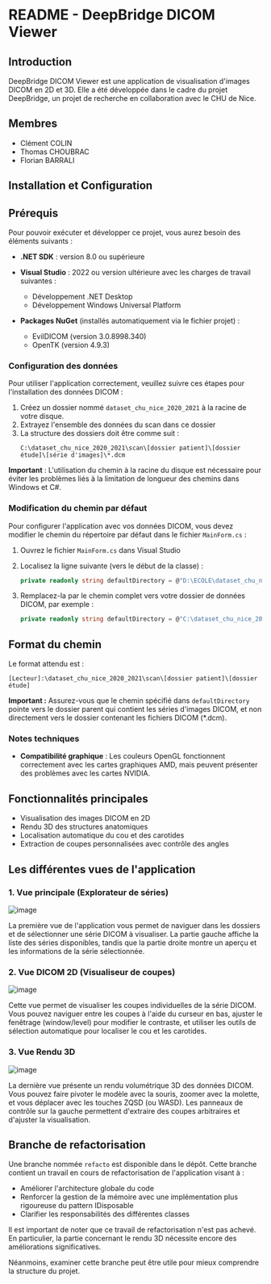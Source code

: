 # README - DeepBridge DICOM Viewer

## Introduction

DeepBridge DICOM Viewer est une application de visualisation d'images DICOM en 2D et 3D. Elle a été développée dans le cadre du projet DeepBridge, un projet de recherche en collaboration avec le CHU de Nice.

## Membres

- Clément COLIN
- Thomas CHOUBRAC
- Florian BARRALI

## Installation et Configuration

## Prérequis

Pour pouvoir exécuter et développer ce projet, vous aurez besoin des éléments suivants :

- **.NET SDK** : version 8.0 ou supérieure
- **Visual Studio** : 2022 ou version ultérieure avec les charges de travail suivantes :
  - Développement .NET Desktop
  - Développement Windows Universal Platform
  
- **Packages NuGet** (installés automatiquement via le fichier projet) :
  - EvilDICOM (version 3.0.8998.340)
  - OpenTK (version 4.9.3)

### Configuration des données

Pour utiliser l'application correctement, veuillez suivre ces étapes pour l'installation des données DICOM :

1. Créez un dossier nommé `dataset_chu_nice_2020_2021` à la racine de votre disque.
2. Extrayez l'ensemble des données du scan dans ce dossier
3. La structure des dossiers doit être comme suit :
   ```
   C:\dataset_chu_nice_2020_2021\scan\[dossier patient]\[dossier étude]\[série d'images]\*.dcm
   ```

**Important** : L'utilisation du chemin à la racine du disque est nécessaire pour éviter les problèmes liés à la limitation de longueur des chemins dans Windows et C#.

### Modification du chemin par défaut

Pour configurer l'application avec vos données DICOM, vous devez modifier le chemin du répertoire par défaut dans le fichier `MainForm.cs` :

1. Ouvrez le fichier `MainForm.cs` dans Visual Studio
2. Localisez la ligne suivante (vers le début de la classe) :
   ```csharp
   private readonly string defaultDirectory = @"D:\ECOLE\dataset_chu_nice_2020_2021\scan\SF103E8_10.241.3.232_20210118173900817_CT\SF103E8_10.241.3.232_20210118173900817";
   ```

3. Remplacez-la par le chemin complet vers votre dossier de données DICOM, par exemple :
   ```csharp
   private readonly string defaultDirectory = @"C:\dataset_chu_nice_2020_2021\scan\SF103E8_10.241.3.232_20210118173228207_CT_SR\SF103E8_10.241.3.232_20210118173228207";
   ```

## Format du chemin
Le format attendu est :
```
[Lecteur]:\dataset_chu_nice_2020_2021\scan\[dossier patient]\[dossier étude]
```

**Important :** Assurez-vous que le chemin spécifié dans `defaultDirectory` pointe vers le dossier parent qui contient les séries d'images DICOM, et non directement vers le dossier contenant les fichiers DICOM (*.dcm).

### Notes techniques

- **Compatibilité graphique** : Les couleurs OpenGL fonctionnent correctement avec les cartes graphiques AMD, mais peuvent présenter des problèmes avec les cartes NVIDIA.

## Fonctionnalités principales

- Visualisation des images DICOM en 2D
- Rendu 3D des structures anatomiques
- Localisation automatique du cou et des carotides
- Extraction de coupes personnalisées avec contrôle des angles

## Les différentes vues de l'application

### 1. Vue principale (Explorateur de séries)

![image](https://github.com/user-attachments/assets/00fb3a42-e3e1-4fb1-80b2-cc5d7c6ceabb)

La première vue de l'application vous permet de naviguer dans les dossiers et de sélectionner une série DICOM à visualiser. La partie gauche affiche la liste des séries disponibles, tandis que la partie droite montre un aperçu et les informations de la série sélectionnée.

### 2. Vue DICOM 2D (Visualiseur de coupes)

![image](https://github.com/user-attachments/assets/886707ed-a0d2-45a9-b798-1493911211a2)

Cette vue permet de visualiser les coupes individuelles de la série DICOM. Vous pouvez naviguer entre les coupes à l'aide du curseur en bas, ajuster le fenêtrage (window/level) pour modifier le contraste, et utiliser les outils de sélection automatique pour localiser le cou et les carotides.

### 3. Vue Rendu 3D

![image](https://github.com/user-attachments/assets/7db8b21c-9f23-48f9-b0e5-e05430773aef)

La dernière vue présente un rendu volumétrique 3D des données DICOM. Vous pouvez faire pivoter le modèle avec la souris, zoomer avec la molette, et vous déplacer avec les touches ZQSD (ou WASD). Les panneaux de contrôle sur la gauche permettent d'extraire des coupes arbitraires et d'ajuster la visualisation.

## Branche de refactorisation

Une branche nommée `refacto` est disponible dans le dépôt. Cette branche contient un travail en cours de refactorisation de l'application visant à :

- Améliorer l'architecture globale du code
- Renforcer la gestion de la mémoire avec une implémentation plus rigoureuse du pattern IDisposable
- Clarifier les responsabilités des différentes classes

Il est important de noter que ce travail de refactorisation n'est pas achevé. En particulier, la partie concernant le rendu 3D nécessite encore des améliorations significatives. 

Néanmoins, examiner cette branche peut être utile pour mieux comprendre la structure du projet.
